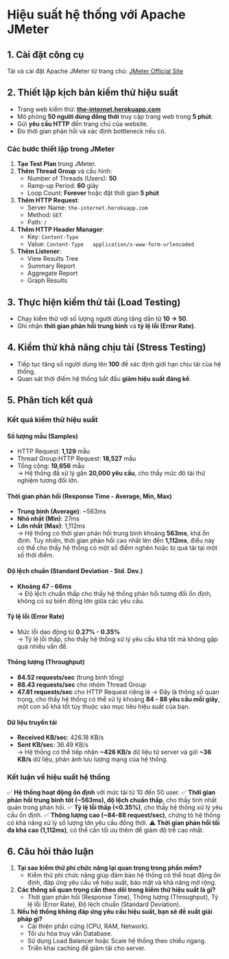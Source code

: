 # Hiệu suất hệ thống với Apache JMeter

## 1. Cài đặt công cụ
Tải và cài đặt Apache JMeter từ trang chủ: [JMeter Official Site](https://jmeter.apache.org/)

## 2. Thiết lập kịch bản kiểm thử hiệu suất
- Trang web kiểm thử: **[the-internet.herokuapp.com](https://the-internet.herokuapp.com/)**
- Mô phỏng **50 người dùng đồng thời** truy cập trang web trong **5 phút**.
- Gửi **yêu cầu HTTP** đến trang chủ của website.
- Đo thời gian phản hồi và xác định bottleneck nếu có.

### **Các bước thiết lập trong JMeter**
1. **Tạo Test Plan** trong JMeter.
2. **Thêm Thread Group** và cấu hình:
   - Number of Threads (Users): **50**
   - Ramp-up Period: **60** giây
   - Loop Count: **Forever** hoặc đặt thời gian **5 phút**
3. **Thêm HTTP Request**:
   - Server Name: `the-internet.herokuapp.com`
   - Method: `GET`
   - Path: `/`
4. **Thêm HTTP Header Manager**:
   - Key: `Content-Type`
   - Value: `Content-Type	application/x-www-form-urlencoded`
5. **Thêm Listener**:
   - View Results Tree
   - Summary Report
   - Aggregate Report
   - Graph Results

## 3. Thực hiện kiểm thử tải (Load Testing)
- Chạy kiểm thử với số lượng người dùng tăng dần từ **10 → 50**.
- Ghi nhận **thời gian phản hồi trung bình** và **tỷ lệ lỗi (Error Rate)**.

## 4. Kiểm thử khả năng chịu tải (Stress Testing)
- Tiếp tục tăng số người dùng lên **100** để xác định giới hạn chịu tải của hệ thống.
- Quan sát thời điểm hệ thống bắt đầu **giảm hiệu suất đáng kể**.

## 5. Phân tích kết quả
### **Kết quả kiểm thử hiệu suất**
#### **Số lượng mẫu (Samples)**
- HTTP Request: **1,129** mẫu  
- Thread Group:HTTP Request: **18,527** mẫu  
- Tổng cộng: **19,656** mẫu  
→ Hệ thống đã xử lý gần **20,000 yêu cầu**, cho thấy mức độ tải thử nghiệm tương đối lớn.

#### **Thời gian phản hồi (Response Time - Average, Min, Max)**
- **Trung bình (Average)**: ~563ms  
- **Nhỏ nhất (Min)**: 27ms  
- **Lớn nhất (Max)**: 1,112ms  
→ Hệ thống có thời gian phản hồi trung bình khoảng **563ms**, khá ổn định. Tuy nhiên, thời gian phản hồi cao nhất lên đến **1,112ms**, điều này có thể cho thấy hệ thống có một số điểm nghẽn hoặc bị quá tải tại một số thời điểm.

#### **Độ lệch chuẩn (Standard Deviation - Std. Dev.)**
- **Khoảng 47 - 66ms**  
→ Độ lệch chuẩn thấp cho thấy hệ thống phản hồi tương đối ổn định, không có sự biến động lớn giữa các yêu cầu.

#### **Tỷ lệ lỗi (Error Rate)**
- Mức lỗi dao động từ **0.27% - 0.35%**  
→ Tỷ lệ lỗi thấp, cho thấy hệ thống xử lý yêu cầu khá tốt mà không gặp quá nhiều vấn đề.

#### **Thông lượng (Throughput)**
- **84.52 requests/sec** (trung bình tổng)
- **88.43 requests/sec** cho nhóm Thread Group
- **47.81 requests/sec** cho HTTP Request riêng lẻ
→ Đây là thông số quan trọng, cho thấy hệ thống có thể xử lý khoảng **84 - 88 yêu cầu mỗi giây**, một con số khá tốt tùy thuộc vào mục tiêu hiệu suất của bạn.

#### **Dữ liệu truyền tải**
- **Received KB/sec**: 426.18 KB/s  
- **Sent KB/sec**: 36.49 KB/s  
→ Hệ thống có thể tiếp nhận **~426 KB/s** dữ liệu từ server và gửi **~36 KB/s** dữ liệu, phản ánh lưu lượng mạng của hệ thống.

### **Kết luận về hiệu suất hệ thống**
✅ **Hệ thống hoạt động ổn định** với mức tải từ 10 đến 50 user.
✅ **Thời gian phản hồi trung bình tốt (~563ms), độ lệch chuẩn thấp**, cho thấy tính nhất quán trong phản hồi.
✅ **Tỷ lệ lỗi thấp (<0.35%)**, cho thấy hệ thống xử lý yêu cầu ổn định.
✅ **Thông lượng cao (~84-88 request/sec)**, chứng tỏ hệ thống có khả năng xử lý số lượng lớn yêu cầu đồng thời.
⚠️ **Thời gian phản hồi tối đa khá cao (1,112ms)**, có thể cần tối ưu thêm để giảm độ trễ cao nhất.


## 6. Câu hỏi thảo luận
1. **Tại sao kiểm thử phi chức năng lại quan trọng trong phần mềm?**  
   - Kiểm thử phi chức năng giúp đảm bảo hệ thống có thể hoạt động ổn định, đáp ứng yêu cầu về hiệu suất, bảo mật và khả năng mở rộng.
2. **Các thông số quan trọng cần theo dõi trong kiểm thử hiệu suất là gì?**  
   - Thời gian phản hồi (Response Time), Thông lượng (Throughput), Tỷ lệ lỗi (Error Rate), Độ lệch chuẩn (Standard Deviation).
3. **Nếu hệ thống không đáp ứng yêu cầu hiệu suất, bạn sẽ đề xuất giải pháp gì?**  
   - Cải thiện phần cứng (CPU, RAM, Network).
   - Tối ưu hóa truy vấn Database.
   - Sử dụng Load Balancer hoặc Scale hệ thống theo chiều ngang.
   - Triển khai caching để giảm tải cho server.


